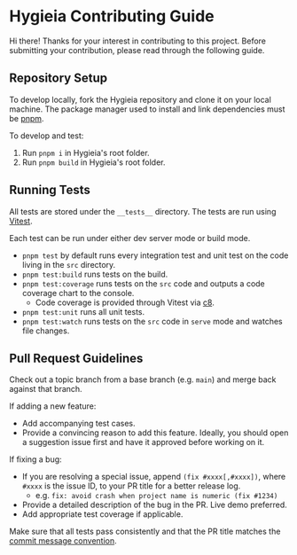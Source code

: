 # Hygieia Contributing Guide
Hi there! Thanks for your interest in contributing to this project. Before submitting your contribution, please read through the following guide.


## Repository Setup
To develop locally, fork the Hygieia repository and clone it on your local machine. The package manager used to install and link dependencies must be [pnpm](https://pnpm.io/).

To develop and test:

1. Run `pnpm i` in Hygieia's root folder.
2. Run `pnpm build` in Hygieia's root folder.


## Running Tests
All tests are stored under the `__tests__` directory. The tests are run using [Vitest](https://vitest.dev/).

Each test can be run under either dev server mode or build mode.

- `pnpm test` by default runs every integration test and unit test on the code living in the `src` directory.
- `pnpm test:build` runs tests on the build.
- `pnpm test:coverage` runs tests on the `src` code and outputs a code coverage chart to the console.
    - Code coverage is provided through Vitest via [c8](https://www.npmjs.com/package/@vitest/coverage-c8).
- `pnpm test:unit` runs all unit tests.
- `pnpm test:watch` runs tests on the `src` code in `serve` mode and watches file changes.


## Pull Request Guidelines
Check out a topic branch from a base branch (e.g. `main`) and merge back against that branch.

If adding a new feature:

- Add accompanying test cases.
- Provide a convincing reason to add this feature. Ideally, you should open a suggestion issue first and have it approved before working on it.

If fixing a bug:

- If you are resolving a special issue, append `(fix #xxxx[,#xxxx])`, where `#xxxx` is the issue ID, to your PR title for a better release log.
    - e.g. `fix: avoid crash when project name is numeric (fix #1234)`
- Provide a detailed description of the bug in the PR. Live demo preferred.
- Add appropriate test coverage if applicable.

Make sure that all tests pass consistently and that the PR title matches the [commit message convention](https://github.com/pxeeio/hygieia/blob/main/.github/commit-convention.md).
